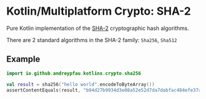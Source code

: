 # Kotlin/Multiplatform Crypto: SHA-2

Pure Kotlin implementation of the [SHA-2](https://en.wikipedia.org/wiki/SHA-2) cryptographic hash algorithms.

There are 2 standard algorithms in the SHA-2 family:
`Sha256`, `Sha512`

## Example

```kotlin
import io.github.andreypfau.kotlinx.crypto.sha256

val result = sha256("hello world".encodeToByteArray())
assertContentEquals(result, "b94d27b9934d3e08a52e52d7da7dabfac484efe37a5380ee9088f7ace2efcde9".hexToByteArray())
```
